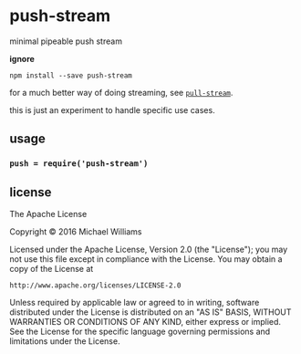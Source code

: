 # push-stream

minimal pipeable push stream

**ignore**

```shell
npm install --save push-stream
```

for a much better way of doing streaming, see [`pull-stream`](https://github.com/dominictarr/pull-stream).

this is just an experiment to handle specific use cases.

## usage

### `push = require('push-stream')`

## license

The Apache License

Copyright &copy; 2016 Michael Williams

Licensed under the Apache License, Version 2.0 (the "License");
you may not use this file except in compliance with the License.
You may obtain a copy of the License at

    http://www.apache.org/licenses/LICENSE-2.0

Unless required by applicable law or agreed to in writing, software
distributed under the License is distributed on an "AS IS" BASIS,
WITHOUT WARRANTIES OR CONDITIONS OF ANY KIND, either express or implied.
See the License for the specific language governing permissions and
limitations under the License.

